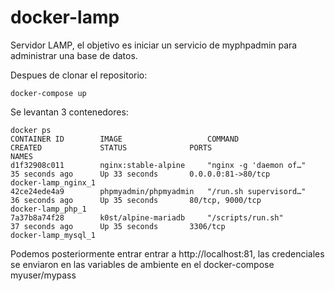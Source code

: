 # docker-lamp
Servidor LAMP, el objetivo es iniciar un servicio de myphpadmin para administrar una base de datos.

Despues de clonar el repositorio:

```
docker-compose up
```

Se levantan 3 contenedores:

```
docker ps
CONTAINER ID        IMAGE                   COMMAND                  CREATED             STATUS              PORTS                            NAMES
d1f32908c011        nginx:stable-alpine     "nginx -g 'daemon of…"   35 seconds ago      Up 33 seconds       0.0.0.0:81->80/tcp               docker-lamp_nginx_1
42ce24ede4a9        phpmyadmin/phpmyadmin   "/run.sh supervisord…"   36 seconds ago      Up 35 seconds       80/tcp, 9000/tcp                 docker-lamp_php_1
7a37b8a74f28        k0st/alpine-mariadb     "/scripts/run.sh"        37 seconds ago      Up 35 seconds       3306/tcp                         docker-lamp_mysql_1
```

Podemos posteriormente entrar entrar a http://localhost:81, las credenciales se enviaron en las variables de ambiente en el docker-compose myuser/mypass






